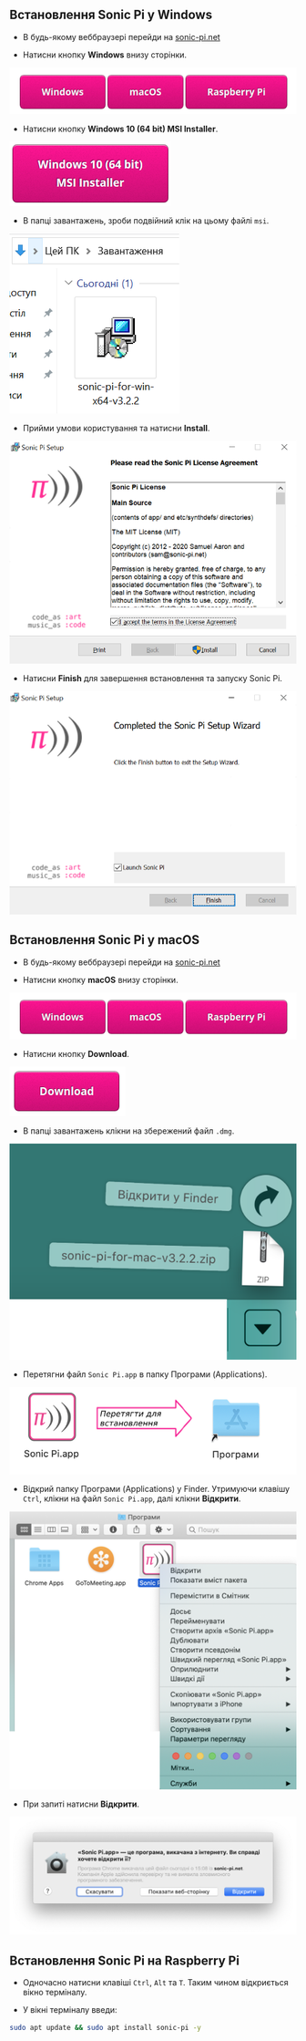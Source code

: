 ## Встановлення Sonic Pi у Windows

- В будь-якому веббраузері перейди на [sonic-pi.net](https://sonic-pi.net/)

- Натисни кнопку **Windows** внизу сторінки.

![завантаження](images/download-buttons.png)

- Натисни кнопку **Windows 10 (64 bit) MSI Installer**.

![msi](images/msi-installer.png)

- В папці завантажень, зроби подвійний клік на цьому файлі `msi`.

![windows1](images/windows1.png)

- Прийми умови користування та натисни **Install**.

![windows2](images/windows2.png)

- Натисни **Finish** для завершення встановлення та запуску Sonic Pi.

![windows3](images/windows3.png)


## Встановлення Sonic Pi у macOS

- В будь-якому веббраузері перейди на [sonic-pi.net](https://sonic-pi.net/)

- Натисни кнопку **macOS** внизу сторінки.

![завантаження](images/download-buttons.png)

- Натисни кнопку **Download**.

![завантаження](images/download.png)

- В папці завантажень клікни на збережений файл `.dmg`.

![macOS1](images/macOS1.png)

- Перетягни файл `Sonic Pi.app` в папку Програми (Applications).

![macOS2](images/macOS2.png)

- Відкрий папку Програми (Applications) у Finder. Утримуючи клавішу `Ctrl`, клікни на файл `Sonic Pi.app`, далі клікни **Відкрити**.

![macOS3](images/macOS3.png)

- При запиті натисни **Відкрити**.

![macOS4](images/macOS4.png)

## Встановлення Sonic Pi на Raspberry Pi

- Одночасно натисни клавіші `Ctrl`, `Alt` та `T`. Таким чином відкриється вікно терміналу.

- У вікні терміналу введи:

```bash
sudo apt update && sudo apt install sonic-pi -y
```

